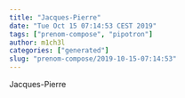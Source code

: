 ```yaml
---
title: "Jacques-Pierre"
date: "Tue Oct 15 07:14:53 CEST 2019"
tags: ["prenom-compose", "pipotron"]
author: m1ch3l
categories: ["generated"]
slug: "prenom-compose/2019-10-15-07:14:53"
---
```


Jacques-Pierre
